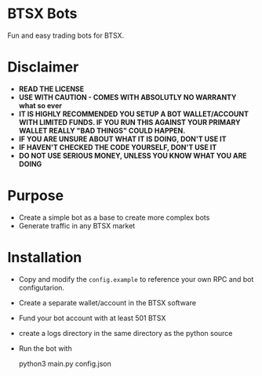 # BTSX Bots

Fun and easy trading bots for BTSX.

# Disclaimer

* **READ THE LICENSE**
* **USE WITH CAUTION - COMES WITH ABSOLUTLY NO WARRANTY what so ever**
* **IT IS HIGHLY RECOMMENDED YOU SETUP A BOT WALLET/ACCOUNT WITH LIMITED FUNDS. IF YOU RUN THIS AGAINST YOUR PRIMARY WALLET REALLY "BAD THINGS" COULD HAPPEN.**
* **IF YOU ARE UNSURE ABOUT WHAT IT IS DOING, DON'T USE IT**
* **IF HAVEN'T CHECKED THE CODE YOURSELF, DON'T USE IT**
* **DO NOT USE SERIOUS MONEY, UNLESS YOU KNOW WHAT YOU ARE DOING**

# Purpose

* Create a simple bot as a base to create more complex bots 
* Generate traffic in any BTSX market

# Installation

* Copy and modify the `config.example` to reference your own RPC and bot configutarion.
* Create a separate wallet/account in the BTSX software
* Fund your bot account with at least 501 BTSX
* create a logs directory in the same directory as the python source
* Run the bot with

    python3 main.py config.json

